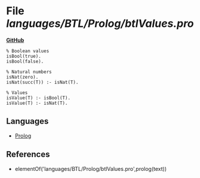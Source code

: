 # File _languages/BTL/Prolog/btlValues.pro_
**[GitHub](https://github.com/softlang/yas/blob/master/languages/BTL/Prolog/btlValues.pro)**
```
% Boolean values
isBool(true).
isBool(false).

% Natural numbers
isNat(zero).
isNat(succ(T)) :- isNat(T).

% Values
isValue(T) :- isBool(T).
isValue(T) :- isNat(T).
```

## Languages
* [Prolog](../languages/Prolog.md)

## References
* elementOf('languages/BTL/Prolog/btlValues.pro',prolog(text))
